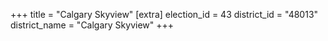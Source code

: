 +++
title = "Calgary Skyview"
[extra]
election_id = 43
district_id = "48013"
district_name = "Calgary Skyview"
+++
